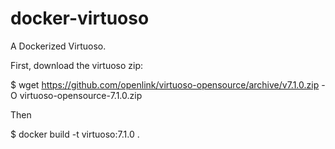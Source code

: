 docker-virtuoso
===============

A Dockerized Virtuoso.

First, download the virtuoso zip:

  $ wget https://github.com/openlink/virtuoso-opensource/archive/v7.1.0.zip -O virtuoso-opensource-7.1.0.zip

Then

  $ docker build -t virtuoso:7.1.0 .